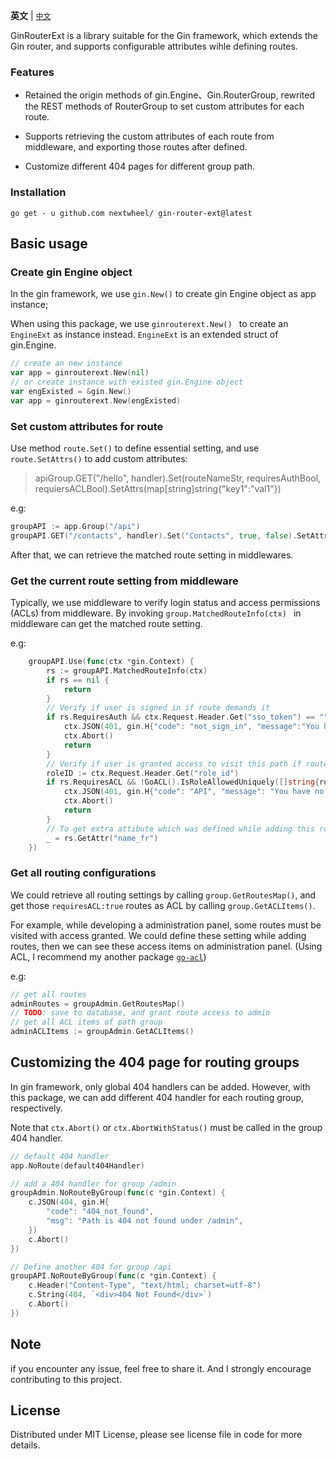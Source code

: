 **英文** | [`中文`](README_zh.md)

GinRouterExt is a library suitable for the Gin framework, which extends the Gin router, and supports configurable attributes wihle defining routes.

### Features
- Retained the origin methods of gin.Engine、Gin.RouterGroup, rewrited the REST methods of RouterGroup to set custom attributes for each route.

- Supports retrieving the custom attributes of each route from middleware, and exporting those routes after defined.

- Customize different 404 pages for different group path.


### Installation

```
go get - u github.com nextwheel/ gin-router-ext@latest
```

## Basic usage

### Create gin Engine object
In the gin framework, we use ` gin.New() ` to create gin Engine object as app instance;

When using this package, we use `ginrouterext.New() ` to create an `EngineExt` as instance instead. `EngineExt` is an extended struct of gin.Engine.

```go
// create an new instance
var app = ginrouterext.New(nil)
// or create instance with existed gin.Engine object
var engExisted = &gin.New()
var app = ginrouterext.New(engExisted)
```

### Set custom attributes for route
Use method `route.Set()` to define essential setting, and use `route.SetAttrs()` to add custom attributes:
> apiGroup.GET("/hello", handler).Set(routeNameStr, requiresAuthBool, requiersACLBool).SetAttrs(map[string]string{"key1":"val1"})

e.g:
```go
groupAPI := app.Group("/api")
groupAPI.GET("/contacts", handler).Set("Contacts", true, false).SetAttrs(map[string]string{"name_fr":"Obtenir un contact","sitemap":"0"}) 
```

After that, we can retrieve the matched route setting in middlewares.

### Get the current route setting from middleware

Typically, we use middleware to verify login status and access permissions (ACLs) from middleware. By invoking `group.MatchedRouteInfo(ctx) ` in middleware can get the matched route setting.

e.g:
```go
	groupAPI.Use(func(ctx *gin.Context) {
		rs := groupAPI.MatchedRouteInfo(ctx)
		if rs == nil {
			return
		}
		// Verify if user is signed in if route demands it
		if rs.RequiresAuth && ctx.Request.Header.Get("sso_token") == "" {
			ctx.JSON(401, gin.H{"code": "not_sign_in", "message":"You haven't sign in."})
			ctx.Abort()
			return
		}
		// Verify if user is granted access to visit this path if route demands it
		roleID := ctx.Request.Header.Get("role_id")
		if rs.RequiresACL && !GoACL().IsRoleAllowedUniquely([]string{roleID}, ctx.FullPath()) {
			ctx.JSON(401, gin.H{"code": "API", "message": "You have no access to visit this path"})
			ctx.Abort()
			return
		}
		// To get extra attibute which was defined while adding this route
		_ = rs.GetAttr("name_fr")
	})
```	

### Get all routing configurations
We could retrieve all routing settings by calling `group.GetRoutesMap()`, and get those `requiresACL:true` routes as ACL by calling `group.GetACLItems()`.

For example, while developing a administration panel, some routes must be visited with access granted. We could define these setting while adding routes, then we can see these access items on administration panel.
(Using ACL, I recommend my another package [`go-acl`](https://github.com/nextwhale/go-acl/))

e.g:
```go
// get all routes
adminRoutes = groupAdmin.GetRoutesMap()
// TODO: save to database, and grant route access to admin
// get all ACL items of path group
adminACLItems := groupAdmin.GetACLItems()
```

## Customizing the 404 page for routing groups
In gin framework, only global 404 handlers can be added. However, with this package, we can add different 404 handler for each routing group, respectively.

Note that `ctx.Abort()` or `ctx.AbortWithStatus()` must be called in the group 404 handler.

```go
// default 404 handler
app.NoRoute(default404Handler)

// add a 404 handler for group /admin
groupAdmin.NoRouteByGroup(func(c *gin.Context) {
	c.JSON(404, gin.H{
		"code": "404_not_found",
		"msg": "Path is 404 not found under /admin",
	})
	c.Abort()
})

// Define another 404 for group /api
groupAPI.NoRouteByGroup(func(c *gin.Context) {
	c.Header("Content-Type", "text/html; charset=utf-8")
	c.String(404, `<div>404 Not Found</div>`)
	c.Abort()
})
```

## Note
if you encounter any issue, feel free to share it. 
And I strongly encourage contributing to this project.

## License
Distributed under MIT License, please see license file in code for more details.

